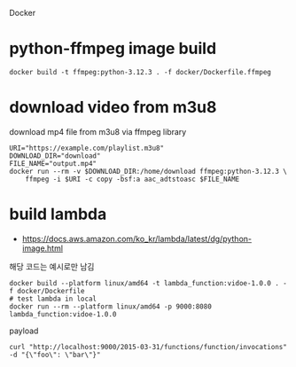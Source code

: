 Docker

# python-ffmpeg image build
```shell
docker build -t ffmpeg:python-3.12.3 . -f docker/Dockerfile.ffmpeg
```

# download video from m3u8
download mp4 file from m3u8 via ffmpeg library
```shell
URI="https://example.com/playlist.m3u8"
DOWNLOAD_DIR="download"
FILE_NAME="output.mp4"
docker run --rm -v $DOWNLOAD_DIR:/home/download ffmpeg:python-3.12.3 \
    ffmpeg -i $URI -c copy -bsf:a aac_adtstoasc $FILE_NAME
```

# build lambda
* https://docs.aws.amazon.com/ko_kr/lambda/latest/dg/python-image.html

해당 코드는 예시로만 남김
```shell
docker build --platform linux/amd64 -t lambda_function:vidoe-1.0.0 . -f docker/Dockerfile
# test lambda in local
docker run --rm --platform linux/amd64 -p 9000:8080 lambda_function:vidoe-1.0.0
```

payload
```shell
curl "http://localhost:9000/2015-03-31/functions/function/invocations" -d "{\"foo\": \"bar\"}"
```

